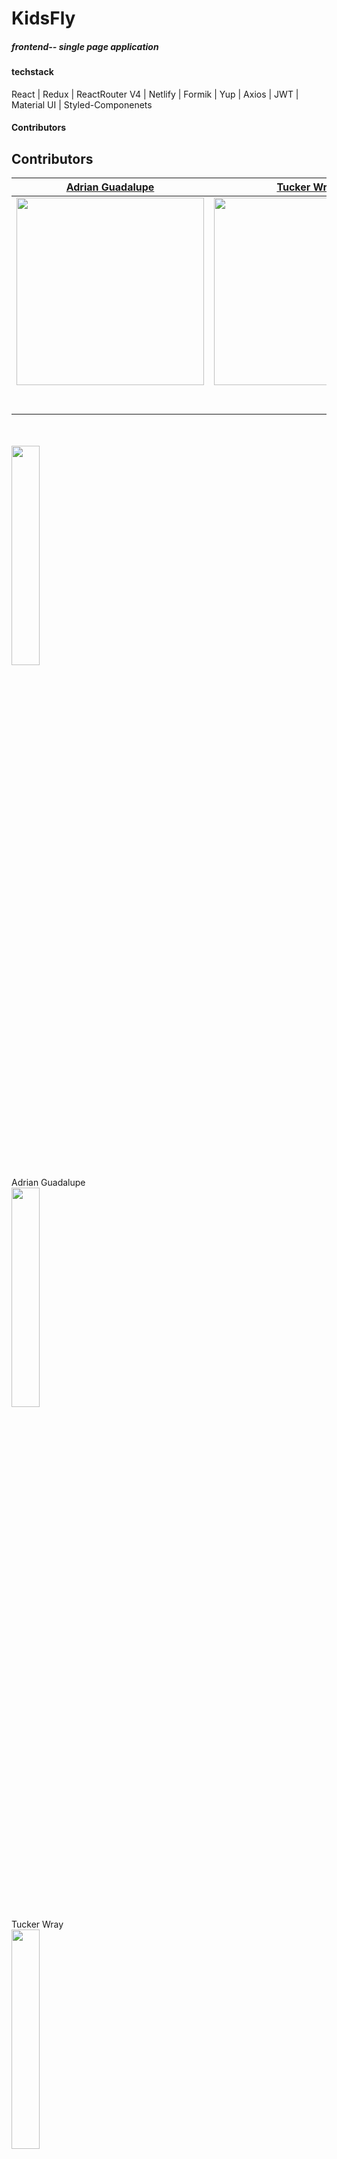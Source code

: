 
# KidsFly  

##### frontend-- single page application
#### techstack
React | Redux | ReactRouter V4 | Netlify | Formik | Yup | Axios | JWT | Material UI | Styled-Componenets


#### Contributors
 
##  Contributors



|[Adrian Guadalupe](https://github.com/adrian-guadalupe)  |  [Tucker Wray](https://github.com/jtwray)   |  [Raudel Flores](https://github.com/raudelf)  | 
| :-----------------------------------------------------------------------------------------------------------: | :-----------------------------------------------------------------------------------------------------------: | :-----------------------------------------------------------------------------------------------------------: | 
|  [<img src="https://avatars2.githubusercontent.com/u/54679236?s=460&u=41478c1e229be136bd7c139c259d53f03673b935&v=4" width = "300" />](https://github.com/Adrian-Guadalupe)|   [<img src="https://avatars3.githubusercontent.com/u/42871401?s=460&u=35f925b378034e977975950f46de33aaff941bf4&v=4" width = "300" />](https://tuckerwray.me)                       | [<img width="300" src="https://avatars3.githubusercontent.com/u/55217618?s=460&u=b1abf94b101cd5559285571ab6552dd74ce645fc&v=4" />](https://github.com/raudelf) |                       |
|                 [<img src="https://github.com/favicon.ico" width="15"> ](https://github.com/CourtneyJa)                 |            [<img src="https://github.com/favicon.ico" width="15"> ](https://github.com/jtwray)             |           [<img src="https://github.com/favicon.ico" width="15"> ](https://github.com/hisnameisjimmy)            |          [<img src="https://github.com/favicon.ico" width="15"> ](https://github.com/panamajake86)           |            [<img src="https://github.com/favicon.ico" width="15"> ](https://github.com/jimmique-parsons)             |
| [ <img src="https://static.licdn.com/sc/h/al2o9zrvru7aqj8e1x2rzsrca" width="15"> ](https://www.linkedin.com/in/courtney-jackson-609/) | [ <img src="https://static.licdn.com/sc/h/al2o9zrvru7aqj8e1x2rzsrca" width="15"> ](https://www.linkedin.com/in/jtwray/) | [ <img src="https://static.licdn.com/sc/h/al2o9zrvru7aqj8e1x2rzsrca" width="15"> ](https://www.linkedin.com/in/jamesharrisonhookerjr/) | [ <img src="https://static.licdn.com/sc/h/al2o9zrvru7aqj8e1x2rzsrca" width="15"> ](https://www.linkedin.com/in/jake-gifford-4516251a/) | [ <img src="https://static.licdn.com/sc/h/al2o9zrvru7aqj8e1x2rzsrca" width="15"> ](https://www.linkedin.com/in/jimmiqueparsons/) |

<br>
<br>

 <table width="100%">   
  <div> <a href="https://github.com/Adrian-Guadalupe"><img width="30%" src="https://avatars2.githubusercontent.com/u/54679236?s=460&u=41478c1e229be136bd7c139c259d53f03673b935&v=4" /> </a><div>Adrian Guadalupe</div></div> <div><a href="https://github.com/jtwray"><img width="30%" src="https://avatars3.githubusercontent.com/u/42871401?s=460&u=35f925b378034e977975950f46de33aaff941bf4&v=4"/> </a> <div>Tucker Wray </div></div> <div> <a href="https://github.com/raudelf"><img width="30%" src="https://avatars3.githubusercontent.com/u/55217618?s=460&u=b1abf94b101cd5559285571ab6552dd74ce645fc&v=4" /></a><div>Raudel Flores </div></div>
 </table>



### Sitemap Component Route Tree 
<img width="75%" src="https://i.imgur.com/6tezMaB.png"/>

### User Flows 
<img src="https://i.imgur.com/4HhymHi.png"/> 







This project was bootstrapped with [Create React App](https://github.com/facebook/create-react-app).

## Available Scripts

In the project directory, you can run:

### `yarn start`

Runs the app in the development mode.<br />
Open [http://localhost:3000](http://localhost:3000) to view it in the browser.

The page will reload if you make edits.<br />
You will also see any lint errors in the console.

### `yarn test`

Launches the test runner in the interactive watch mode.<br />
See the section about [running tests](https://facebook.github.io/create-react-app/docs/running-tests) for more information.

### `yarn build`

Builds the app for production to the `build` folder.<br />
It correctly bundles React in production mode and optimizes the build for the best performance.

The build is minified and the filenames include the hashes.<br />
Your app is ready to be deployed!

See the section about [deployment](https://facebook.github.io/create-react-app/docs/deployment) for more information.

### `yarn eject`

**Note: this is a one-way operation. Once you `eject`, you can’t go back!**

If you aren’t satisfied with the build tool and configuration choices, you can `eject` at any time. This command will remove the single build dependency from your project.

Instead, it will copy all the configuration files and the transitive dependencies (Webpack, Babel, ESLint, etc) right into your project so you have full control over them. All of the commands except `eject` will still work, but they will point to the copied scripts so you can tweak them. At this point you’re on your own.

You don’t have to ever use `eject`. The curated feature set is suitable for small and middle deployments, and you shouldn’t feel obligated to use this feature. However we understand that this tool wouldn’t be useful if you couldn’t customize it when you are ready for it.

## Learn More

You can learn more in the [Create React App documentation](https://facebook.github.io/create-react-app/docs/getting-started).

To learn React, check out the [React documentation](https://reactjs.org/).

### Code Splitting

This section has moved here: https://facebook.github.io/create-react-app/docs/code-splitting

### Analyzing the Bundle Size

This section has moved here: https://facebook.github.io/create-react-app/docs/analyzing-the-bundle-size

### Making a Progressive Web App

This section has moved here: https://facebook.github.io/create-react-app/docs/making-a-progressive-web-app

### Advanced Configuration

This section has moved here: https://facebook.github.io/create-react-app/docs/advanced-configuration

### Deployment

This section has moved here: https://facebook.github.io/create-react-app/docs/deployment

### `yarn build` fails to minify

This section has moved here: https://facebook.github.io/create-react-app/docs/troubleshooting#npm-run-build-fails-to-minify
